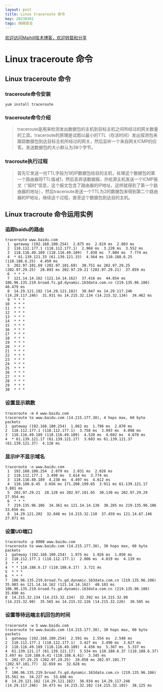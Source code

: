 ```yaml
---
layout: post
title: Linux traceroute 命令
key: 20230301
tags: 网络安全
---
```


[欢迎访问Maihill技术博客，欢迎转载和分享](https://blog.maihill.com "Maihill技术博客")

# Linux  traceroute 命令

## Linux traceroute 命令

### traceroute命令安装

    yum install traceroute

### traceroute命令介绍
> traceroute是用来检测发出数据包的主机到目标主机之间所经过的网关数量的工具。traceroute的原理是试图以最小的TTL（存活时间）发出探测包来跟踪数据包到达目标主机所经过的网关，然后监听一个来自网关ICMP的应答。发送数据包的大小默认为38个字节。

### tracroute执行过程
> 首先它发送一份TTL字段为1的IP数据包给目的主机，处理这个数据包的第一个路由器将TTL值减1，然后丢弃该数据报，并给源主机发送一个ICMP报文（“超时”信息，这个报文包含了路由器的IP地址，这样就得到了第一个路由器的地址），然后traceroute发送一个TTL为2的数据包来得到第二个路由器的IP地址，继续这个过程，直至这个数据包到达目的主机。


## Linux tracroute 命令运用实例

### 追踪baidu的路由
    traceroute www.baidu.com
     1  gateway (192.168.100.254)  2.875 ms  2.819 ms  2.803 ms
     2  118.112.177.1 (118.112.177.1)  2.968 ms  3.228 ms  3.552 ms
     3  118.116.49.189 (118.116.49.189)  7.830 ms  7.804 ms  7.774 ms
     4  * 61.139.121.33 (61.139.121.33)  4.564 ms 110.188.6.25 (110.188.6.25)  4.450 ms
     5  202.97.101.69 (202.97.101.69)  30.751 ms 202.97.29.25 (202.97.29.25)  28.893 ms 202.97.29.21 (202.97.29.21)  37.859 ms
     6  * * *
     7  121.14.14.162 (121.14.14.162)  37.416 ms  44.854 ms 106.96.135.219.broad.fs.gd.dynamic.163data.com.cn (219.135.96.106)  46.479 ms
     8  14.29.121.182 (14.29.121.182)  38.847 ms 14.29.117.246 (14.29.117.246)  31.931 ms 14.215.32.134 (14.215.32.134)  34.462 ms
     9  * * *
    10  * * *
    11  * * *
    12  * * *
    13  * * *
    14  * * *
    15  * * *
    16  * * *
    17  * * *
    18  * * *
    19  * * *
    20  * * *
    21  * * *
    22  * * *
    23  * * *
    24  * * *
    25  * * *
    26  * * *
    27  * * *
    28  * * *
    29  * * *
    30  * * *
### 设置显示跳数
    traceroute -m 4 www.baidu.com
    traceroute to www.baidu.com (14.215.177.38), 4 hops max, 60 byte packets
    1  gateway (192.168.100.254)  1.862 ms  1.796 ms  2.870 ms
    2  118.112.177.1 (118.112.177.1)  3.758 ms  3.993 ms  4.098 ms
    3  118.116.49.189 (118.116.49.189)  4.528 ms  4.602 ms  4.670 ms
    4  * 61.139.121.17 (61.139.121.17)  3.683 ms 61.139.121.37 (61.139.121.37)  4.128 ms
### 显示IP不显示域名
    traceroute -n www.baidu.com
     1  192.168.100.254  2.079 ms  2.031 ms  2.026 ms
     2  118.112.177.1  3.498 ms  3.614 ms  3.774 ms
     3  118.116.49.189  4.238 ms  4.497 ms  4.612 ms
     4  110.188.6.45  3.656 ms 171.208.199.65  3.911 ms 61.139.121.17  3.881 ms
     5  202.97.29.21  28.120 ms 202.97.101.65  30.130 ms 202.97.29.29  27.954 ms
     6  * * *
     7  219.135.96.106  34.361 ms 121.14.14.138  30.285 ms 219.135.96.106  33.656 ms
     8  14.29.121.202  32.848 ms 14.215.32.110  37.459 ms 121.14.67.146  27.871 ms
### 设置UD端口
    traceroute -p 8080 www.baidu.com
    traceroute to www.baidu.com (14.215.177.38), 30 hops max, 60 byte packets
    1  gateway (192.168.100.254)  1.975 ms  1.926 ms  1.850 ms
    2  118.112.177.1 (118.112.177.1)  2.806 ms  4.019 ms  4.139 ms
    3  * * *
    4  * * 110.188.6.17 (110.188.6.17)  3.721 ms
    5  * * *
    6  * * *
    7  106.96.135.219.broad.fs.gd.dynamic.163data.com.cn (219.135.96.106)  35.983 ms 121.14.14.162 (121.14.14.162)  40.103 ms 106.96.135.219.broad.fs.gd.dynamic.163data.com.cn (219.135.96.106)  35.690 ms
    8  14.215.32.134 (14.215.32.134)  32.392 ms 14.215.32.98 (14.215.32.98)  35.565 ms 14.215.32.126 (14.215.32.126)  30.585 ms
### 设置等待远端主机回包的时间
    traceroute -w 5 www.baidu.com
    traceroute to www.baidu.com (14.215.177.38), 30 hops max, 60 byte packets
    1  gateway (192.168.100.254)  2.591 ms  2.554 ms  2.540 ms
    2  118.112.177.1 (118.112.177.1)  3.427 ms  3.490 ms  3.627 ms
    3  118.116.49.189 (118.116.49.189)  4.456 ms  5.367 ms  5.337 ms
    4  61.139.121.17 (61.139.121.17)  3.534 ms 110.188.6.37 (110.188.6.37)  3.497 ms 110.188.6.41 (110.188.6.41)  3.345 ms
    5  202.97.29.25 (202.97.29.25)  28.058 ms 202.97.101.77 (202.97.101.77)  32.659 ms  32.628 ms
    6  * * *
    7  106.96.135.219.broad.fs.gd.dynamic.163data.com.cn (219.135.96.106)  35.561 ms  34.227 ms  33.686 ms
    8  14.29.121.182 (14.29.121.182)  36.934 ms 14.29.117.246 (14.29.117.246)  34.473 ms 14.215.32.102 (14.215.32.102)  38.125 ms
